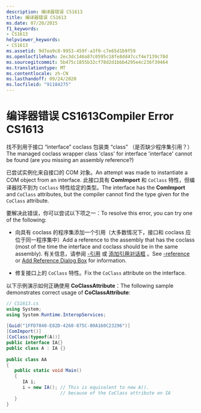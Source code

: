 ```yaml
---
description: 编译器错误 CS1613
title: 编译器错误 CS1613
ms.date: 07/20/2015
f1_keywords:
- CS1613
helpviewer_keywords:
- CS1613
ms.assetid: 9d7ea9c8-9953-459f-a3f0-c7e65d1b9f59
ms.openlocfilehash: 2ec3dc146a87c0595c18fe8dd47ccf4e7139c78d
ms.sourcegitcommit: 5b475c1855b32cf78d2d1bbb4295e4c236f39464
ms.translationtype: MT
ms.contentlocale: zh-CN
ms.lasthandoff: 09/24/2020
ms.locfileid: "91184275"
---
```

# <a name="compiler-error-cs1613"></a><span data-ttu-id="e1624-103">编译器错误 CS1613</span><span class="sxs-lookup"><span data-stu-id="e1624-103">Compiler Error CS1613</span></span>

<span data-ttu-id="e1624-104">找不到用于接口 “interface” coclass 包装类 “class” （是否缺少程序集引用？）</span><span class="sxs-lookup"><span data-stu-id="e1624-104">The managed coclass wrapper class 'class' for interface 'interface' cannot be found (are you missing an assembly reference?)</span></span>  
  
 <span data-ttu-id="e1624-105">已尝试实例化来自接口的 COM 对象。</span><span class="sxs-lookup"><span data-stu-id="e1624-105">An attempt was made to instantiate a COM object from an interface.</span></span> <span data-ttu-id="e1624-106">此接口具有 **ComImport** 和 `CoClass` 特性，但编译器找不到为 `CoClass` 特性给定的类型。</span><span class="sxs-lookup"><span data-stu-id="e1624-106">The interface has the **ComImport** and `CoClass` attributes, but the compiler cannot find the type given for the `CoClass` attribute.</span></span>  
  
 <span data-ttu-id="e1624-107">要解决此错误，你可以尝试以下项之一：</span><span class="sxs-lookup"><span data-stu-id="e1624-107">To resolve this error, you can try one of the following:</span></span>  
  
- <span data-ttu-id="e1624-108">向具有 coclass 的程序集添加一个引用（大多数情况下，接口和 coclass 应位于同一程序集中）</span><span class="sxs-lookup"><span data-stu-id="e1624-108">Add a reference to the assembly that has the coclass (most of the time the interface and coclass should be in the same assembly).</span></span> <span data-ttu-id="e1624-109">有关信息，请参阅 [-引用](../language-reference/compiler-options/reference-compiler-option.md) 或 [添加引用对话框](/visualstudio/ide/how-to-add-or-remove-references-by-using-the-reference-manager) 。</span><span class="sxs-lookup"><span data-stu-id="e1624-109">See [-reference](../language-reference/compiler-options/reference-compiler-option.md) or [Add Reference Dialog Box](/visualstudio/ide/how-to-add-or-remove-references-by-using-the-reference-manager) for information.</span></span>  
  
- <span data-ttu-id="e1624-110">修复接口上的 `CoClass` 特性。</span><span class="sxs-lookup"><span data-stu-id="e1624-110">Fix the `CoClass` attribute on the interface.</span></span>  
  
 <span data-ttu-id="e1624-111">以下示例演示如何正确使用 **CoClassAttribute**：</span><span class="sxs-lookup"><span data-stu-id="e1624-111">The following sample demonstrates correct usage of **CoClassAttribute**:</span></span>  
  
```csharp  
// CS1613.cs  
using System;  
using System.Runtime.InteropServices;  
  
[Guid("1FFD7840-E82D-4268-875C-80A160C23296")]  
[ComImport()]  
[CoClass(typeof(A))]  
public interface IA{}  
public class A : IA {}  
  
public class AA  
{  
   public static void Main()  
   {  
      IA i;  
      i = new IA(); // This is equivalent to new A().  
                    // because of the CoClass attribute on IA  
   }  
}  
```

